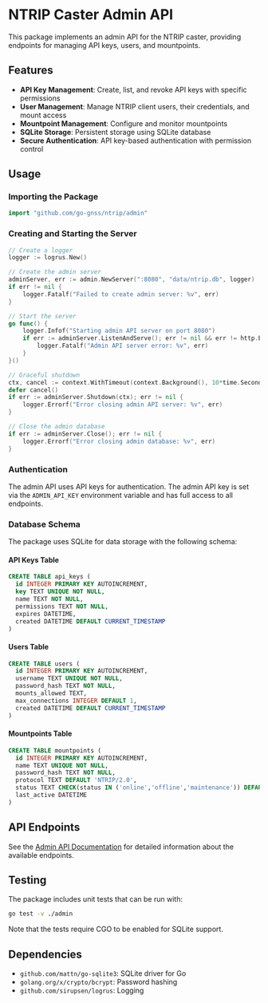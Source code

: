 # NTRIP Caster Admin API

This package implements an admin API for the NTRIP caster, providing endpoints for managing API keys, users, and mountpoints.

## Features

- **API Key Management**: Create, list, and revoke API keys with specific permissions
- **User Management**: Manage NTRIP client users, their credentials, and mount access
- **Mountpoint Management**: Configure and monitor mountpoints
- **SQLite Storage**: Persistent storage using SQLite database
- **Secure Authentication**: API key-based authentication with permission control

## Usage

### Importing the Package

```go
import "github.com/go-gnss/ntrip/admin"
```

### Creating and Starting the Server

```go
// Create a logger
logger := logrus.New()

// Create the admin server
adminServer, err := admin.NewServer(":8080", "data/ntrip.db", logger)
if err != nil {
    logger.Fatalf("Failed to create admin server: %v", err)
}

// Start the server
go func() {
    logger.Infof("Starting admin API server on port 8080")
    if err := adminServer.ListenAndServe(); err != nil && err != http.ErrServerClosed {
        logger.Fatalf("Admin API server error: %v", err)
    }
}()

// Graceful shutdown
ctx, cancel := context.WithTimeout(context.Background(), 10*time.Second)
defer cancel()
if err := adminServer.Shutdown(ctx); err != nil {
    logger.Errorf("Error closing admin API server: %v", err)
}

// Close the admin database
if err := adminServer.Close(); err != nil {
    logger.Errorf("Error closing admin database: %v", err)
}
```

### Authentication

The admin API uses API keys for authentication. The admin API key is set via the `ADMIN_API_KEY` environment variable and has full access to all endpoints.

### Database Schema

The package uses SQLite for data storage with the following schema:

#### API Keys Table

```sql
CREATE TABLE api_keys (
  id INTEGER PRIMARY KEY AUTOINCREMENT,
  key TEXT UNIQUE NOT NULL,
  name TEXT NOT NULL,
  permissions TEXT NOT NULL,
  expires DATETIME,
  created DATETIME DEFAULT CURRENT_TIMESTAMP
)
```

#### Users Table

```sql
CREATE TABLE users (
  id INTEGER PRIMARY KEY AUTOINCREMENT,
  username TEXT UNIQUE NOT NULL,
  password_hash TEXT NOT NULL,
  mounts_allowed TEXT,
  max_connections INTEGER DEFAULT 1,
  created DATETIME DEFAULT CURRENT_TIMESTAMP
)
```

#### Mountpoints Table

```sql
CREATE TABLE mountpoints (
  id INTEGER PRIMARY KEY AUTOINCREMENT,
  name TEXT UNIQUE NOT NULL,
  password_hash TEXT NOT NULL,
  protocol TEXT DEFAULT 'NTRIP/2.0',
  status TEXT CHECK(status IN ('online','offline','maintenance')) DEFAULT 'online',
  last_active DATETIME
)
```

## API Endpoints

See the [Admin API Documentation](../docs/admin.md) for detailed information about the available endpoints.

## Testing

The package includes unit tests that can be run with:

```bash
go test -v ./admin
```

Note that the tests require CGO to be enabled for SQLite support.

## Dependencies

- `github.com/mattn/go-sqlite3`: SQLite driver for Go
- `golang.org/x/crypto/bcrypt`: Password hashing
- `github.com/sirupsen/logrus`: Logging
